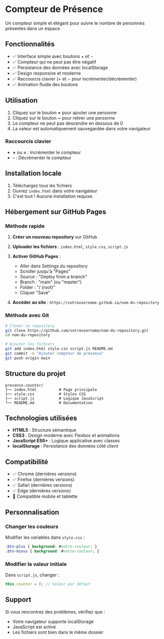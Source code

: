 # Compteur de Présence

Un compteur simple et élégant pour suivre le nombre de personnes présentes dans un espace.

## Fonctionnalités

- ✅ Interface simple avec boutons + et −
- ✅ Compteur qui ne peut pas être négatif
- ✅ Persistance des données avec localStorage
- ✅ Design responsive et moderne
- ✅ Raccourcis clavier (+ et − pour incrémenter/décrémenter)
- ✅ Animation fluide des boutons

## Utilisation

1. Cliquez sur le bouton **+** pour ajouter une personne
2. Cliquez sur le bouton **−** pour retirer une personne
3. Le compteur ne peut pas descendre en dessous de 0
4. La valeur est automatiquement sauvegardée dans votre navigateur

### Raccourcis clavier
- **+** ou **=** : Incrémenter le compteur
- **-** : Décrémenter le compteur

## Installation locale

1. Téléchargez tous les fichiers
2. Ouvrez `index.html` dans votre navigateur
3. C'est tout ! Aucune installation requise.

## Hébergement sur GitHub Pages

### Méthode rapide

1. **Créer un nouveau repository** sur GitHub
2. **Uploader les fichiers** : `index.html`, `style.css`, `script.js`
3. **Activer GitHub Pages** :
   - Aller dans Settings du repository
   - Scroller jusqu'à "Pages"
   - Source : "Deploy from a branch"
   - Branch : "main" (ou "master")
   - Folder : "/ (root)"
   - Cliquer "Save"

4. **Accéder au site** : `https://votreusername.github.io/nom-du-repository`

### Méthode avec Git

```bash
# Cloner le repository
git clone https://github.com/votreusername/nom-du-repository.git
cd nom-du-repository

# Ajouter les fichiers
git add index.html style.css script.js README.md
git commit -m "Ajouter compteur de présence"
git push origin main
```

## Structure du projet

```
presence-counter/
├── index.html          # Page principale
├── style.css           # Styles CSS
├── script.js           # Logique JavaScript
└── README.md           # Documentation
```

## Technologies utilisées

- **HTML5** : Structure sémantique
- **CSS3** : Design moderne avec Flexbox et animations
- **JavaScript ES6+** : Logique applicative avec classes
- **localStorage** : Persistance des données côté client

## Compatibilité

- ✅ Chrome (dernières versions)
- ✅ Firefox (dernières versions)  
- ✅ Safari (dernières versions)
- ✅ Edge (dernières versions)
- 📱 Compatible mobile et tablette

## Personnalisation

### Changer les couleurs

Modifier les variables dans `style.css` :

```css
.btn-plus { background: #votre-couleur; }
.btn-minus { background: #votre-couleur; }
```

### Modifier la valeur initiale

Dans `script.js`, changer :

```javascript
this.counter = 0; // Valeur par défaut
```

## Support

Si vous rencontrez des problèmes, vérifiez que :
- Votre navigateur supporte localStorage
- JavaScript est activé
- Les fichiers sont bien dans le même dossier
